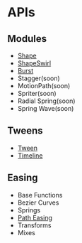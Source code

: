 # APIs

## Modules
- [Shape](./shape.md)
- [ShapeSwirl](./shape-swirl.md)
- [Burst](./burst.md)
- Stagger(soon)
- MotionPath(soon)
- Spriter(soon)
- Radial Spring(soon)
- Spring Wave(soon)

## Tweens

- [Tween](./tweens/tween.md)
- [Timeline](./tweens/timeline.md)

## Easing
- Base Functions
- Bezier Curves
- Springs
- [Path Easing](./easing/path-easing.md)
- Transforms
- Mixes
